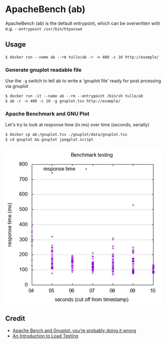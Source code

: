 # ApacheBench (ab)

ApacheBench (ab) is the default entrypoint, which can be overwritten with e.g. `--entrypoint /usr/bin/htpasswd`

## Usage

`$ docker run --name ab --rm tullo/ab -r -n 400 -c 10 http://example/`

### Generate gnuplot readable file

Use the `-g` switch to tell ab to write a 'gnuplot file' ready for post prcessing via gnuplot

```
$ docker run -it --name ab --rm --entrypoint /bin/sh tullo/ab
$ ab -r -n 400 -c 10 -g gnuplot.tsv http://example/
```

### Apache Benchmark and GNU Plot

Let's try to look at response time (in ms) over time (seconds, serially)

```
$ docker cp ab:/gnuplot.tsv ./gnuplot/data/gnuplot.tsv
$ cd gnuplot && gnuplot jpegplot.script
```
![](gnuplot/graphs/timeseries.jpg)

## Credit

* [Apache Bench and Gnuplot: you’re probably doing it wrong](http://www.bradlanders.com/2013/04/15/apache-bench-and-gnuplot-youre-probably-doing-it-wrong/)
* [An Introduction to Load Testing](https://www.digitalocean.com/community/tutorials/an-introduction-to-load-testing)

